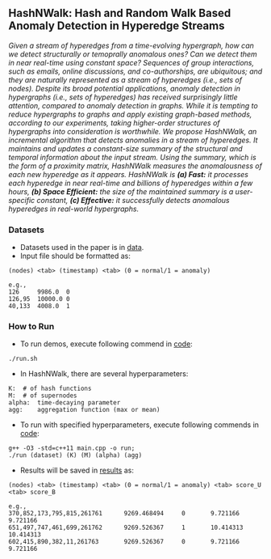## HashNWalk: Hash and Random Walk Based Anomaly Detection in Hyperedge Streams

*Given a stream of hyperedges from a time-evolving hypergraph, how can we detect structurally or temoprally anomalous ones? Can we detect them in near real-time using constant space?*
*Sequences of group interactions, such as emails, online discussions, and co-authorships, are ubiquitous; and they are naturally represented as a stream of hyperedges (i.e.,  sets of nodes). Despite its broad potential applications, anomaly detection in hypergraphs (i.e., sets of hyperedges) has received surprisingly little attention, compared to anomaly detection in graphs. While it is tempting to reduce hypergraphs to graphs and apply existing graph-based methods, according to our experiments, taking higher-order structures of hypergraphs into consideration is worthwhile.*
*We propose HashNWalk, an incremental algorithm that detects anomalies in a stream of hyperedges. It maintains and updates a constant-size summary of the structural and temporal information about the input stream. Using the summary, which is the form of a proximity matrix, HashNWalk measures the anomalousness of each new hyperedge as it appears. HashNWalk is **(a) Fast:** it processes each hyperedge in near real-time and billions of hyperedges within a few hours, **(b) Space Efficient:** the size of the maintained summary is a user-specific constant, **(c) Effective:** it successfully detects anomalous hyperedges in real-world hypergraphs.*

### Datasets
* Datasets used in the paper is in [data](https://github.com/geonlee0325/HashNWalk/tree/main/data).
* Input file should be formatted as:
```
(nodes) <tab> (timestamp) <tab> (0 = normal/1 = anomaly)

e.g.,
126     9986.0  0
126,95  10000.0 0
40,133  4008.0  1
```

### How to Run
* To run demos, execute following commend in [code](https://github.com/geonlee0325/HashNWalk/tree/main/code):
```
./run.sh
```
* In HashNWalk, there are several hyperparameters:
```
K:	# of hash functions
M:	# of supernodes
alpha:	time-decaying parameter
agg:	aggregation function (max or mean)
```
* To run with specified hyperparameters, execute following commends in [code](https://github.com/geonlee0325/HashNWalk/tree/main/code):
```
g++ -O3 -std=c++11 main.cpp -o run;
./run (dataset) (K) (M) (alpha) (agg)
```
* Results will be saved in [results](https://github.com/geonlee0325/HashNWalk/tree/main/results) as:
```
(nodes) <tab> (timestamp) <tab> (0 = normal/1 = anomaly) <tab> score_U <tab> score_B

e.g.,
370,852,173,795,815,261761      9269.468494     0       9.721166        9.721166
651,497,747,461,699,261762      9269.526367     1       10.414313       10.414313
602,415,890,382,11,261763       9269.526367     0       9.721166        9.721166
```
